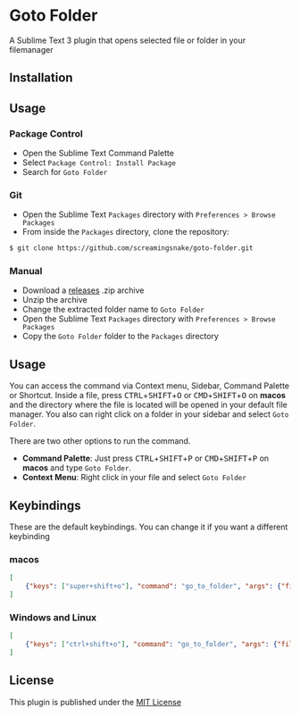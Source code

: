 # Goto Folder

A Sublime Text 3 plugin that opens selected file or folder in your filemanager

## Installation

## Usage

### Package Control

* Open the Sublime Text Command Palette
* Select `Package Control: Install Package`
* Search for `Goto Folder`


### Git 

* Open the Sublime Text `Packages` directory with `Preferences > Browse Packages`
* From inside the `Packages` directory, clone the repository: 
```bash
$ git clone https://github.com/screamingsnake/goto-folder.git
```

### Manual

* Download a [releases](https://github.com/sawzcode/goto-folder/releases) .zip archive
* Unzip the archive
* Change the extracted folder name to `Goto Folder`
* Open the Sublime Text `Packages` directory with `Preferences > Browse Packages`
* Copy the `Goto Folder` folder to the `Packages` directory


## Usage

You can access the command via Context menu, Sidebar, Command Palette or Shortcut. Inside a file, press <kbd>CTRL</kbd>+<kbd>SHIFT</kbd>+<kbd>O</kbd> or <kbd>CMD</kbd>+<kbd>SHIFT</kbd>+<kbd>O</kbd> on **macos** and the directory where the file is located will be opened in your default file manager.
You also can right click on a folder in your sidebar and select `Goto Folder`.   

There are two other options to run the command.
* **Command Palette**: Just press <kbd>CTRL</kbd>+<kbd>SHIFT</kbd>+<kbd>P</kbd> or <kbd>CMD</kbd>+<kbd>SHIFT</kbd>+<kbd>P</kbd> on **macos** and type `Goto Folder`. 
* **Context Menu**: Right click in your file and select `Goto Folder`

## Keybindings

These are the default keybindings. You can change it if you want a different keybinding

### macos

```json
[
	{"keys": ["super+shift+o"], "command": "go_to_folder", "args": {"file_path": "${file_path}", "open": "file_manager"}}
]
```

### Windows and Linux

```json
[
	{"keys": ["ctrl+shift+o"], "command": "go_to_folder", "args": {"file_path": "${file_path}", "open": "file_manager"}}
]
```

## License

This plugin is published under the [MIT License](https://github.com/screamingsnake/goto-folder/blob/master/LICENSE)

